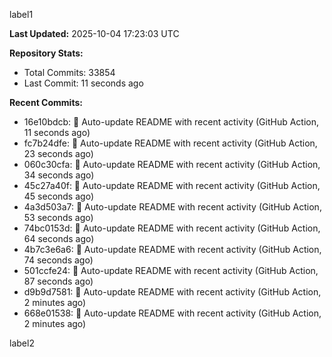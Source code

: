 
label1 
<!-- ACTIVITY_START -->
**Last Updated:** 2025-10-04 17:23:03 UTC

**Repository Stats:**
- Total Commits: 33854
- Last Commit: 11 seconds ago

**Recent Commits:**
- 16e10bdcb: 🤖 Auto-update README with recent activity (GitHub Action, 11 seconds ago)
- fc7b24dfe: 🤖 Auto-update README with recent activity (GitHub Action, 23 seconds ago)
- 060c30cfa: 🤖 Auto-update README with recent activity (GitHub Action, 34 seconds ago)
- 45c27a40f: 🤖 Auto-update README with recent activity (GitHub Action, 45 seconds ago)
- 4a3d503a7: 🤖 Auto-update README with recent activity (GitHub Action, 53 seconds ago)
- 74bc0153d: 🤖 Auto-update README with recent activity (GitHub Action, 64 seconds ago)
- 4b7c3e6a6: 🤖 Auto-update README with recent activity (GitHub Action, 74 seconds ago)
- 501ccfe24: 🤖 Auto-update README with recent activity (GitHub Action, 87 seconds ago)
- d9b9d7581: 🤖 Auto-update README with recent activity (GitHub Action, 2 minutes ago)
- 668e01538: 🤖 Auto-update README with recent activity (GitHub Action, 2 minutes ago)
<!-- ACTIVITY_END -->

label2
